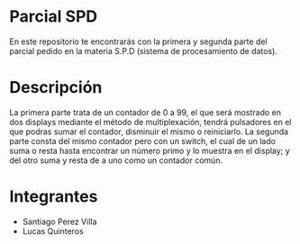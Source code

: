 # Parcial SPD
En este repositorio te encontrarás con la primera y segunda parte del parcial pedido en la materia S.P.D (sistema de procesamiento de datos).
# Descripción
 La primera parte trata de un contador de 0 a 99, el que será mostrado en dos displays mediante el método de multiplexación, tendrá pulsadores en el que podras sumar el contador, disminuir el mismo o reiniciarlo.
 La segunda parte consta del mismo contador pero con un switch, el cual de un lado suma o resta hasta encontrar un número primo y lo muestra en el display; y del otro suma y resta de a uno como un contador común.
 # Integrantes
 - Santiago Perez Villa
 - Lucas Quinteros
